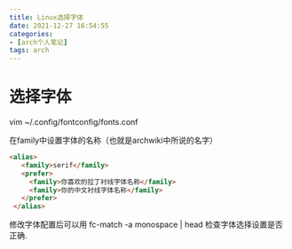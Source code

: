 ```yaml
---
title: Linux选择字体
date: 2021-12-27 16:54:55
categories:
- [arch个人笔记]
tags: arch
---
```

# 选择字体

vim ~/.config/fontconfig/fonts.conf

在family中设置字体的名称（也就是archwiki中所说的名字）

```html 
<alias>
   <family>serif</family>
   <prefer>
     <family>你喜欢的拉丁衬线字体名称</family>
     <family>你的中文衬线字体名称</family>
   </prefer>
 </alias>
```

修改字体配置后可以用 fc-match -a monospace | head 检查字体选择设置是否正确.